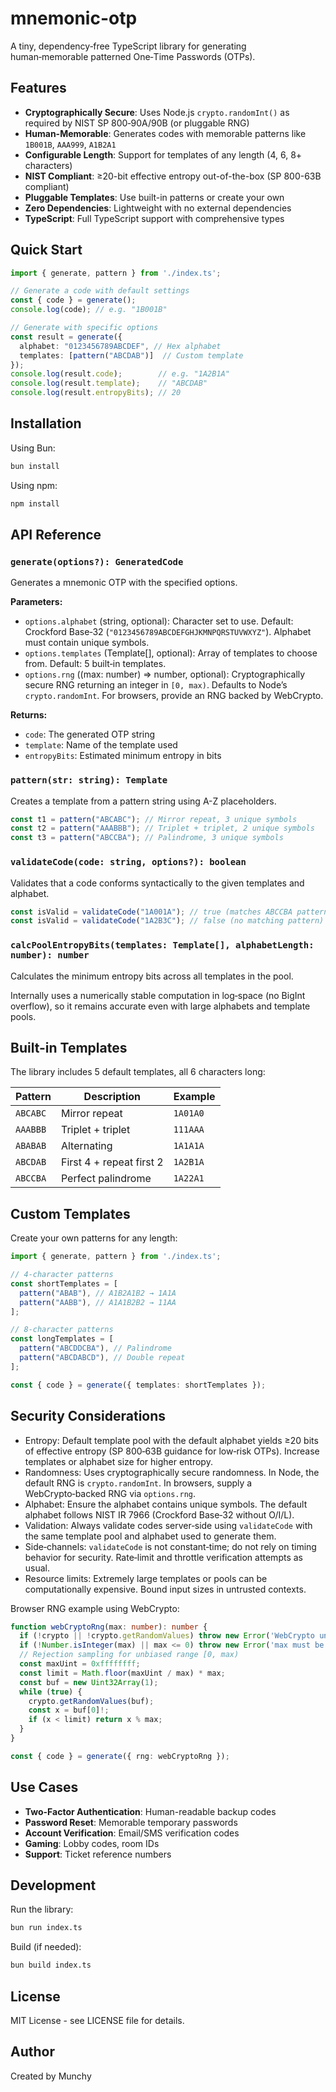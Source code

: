 # mnemonic-otp

A tiny, dependency‑free TypeScript library for generating human‑memorable patterned One‑Time Passwords (OTPs).

## Features

- **Cryptographically Secure**: Uses Node.js `crypto.randomInt()` as required by NIST SP 800‑90A/90B (or pluggable RNG)
- **Human-Memorable**: Generates codes with memorable patterns like `1B001B`, `AAA999`, `A1B2A1`
- **Configurable Length**: Support for templates of any length (4, 6, 8+ characters)
- **NIST Compliant**: ≥20-bit effective entropy out-of-the-box (SP 800-63B compliant)
- **Pluggable Templates**: Use built-in patterns or create your own
- **Zero Dependencies**: Lightweight with no external dependencies
- **TypeScript**: Full TypeScript support with comprehensive types

## Quick Start

```typescript
import { generate, pattern } from './index.ts';

// Generate a code with default settings
const { code } = generate();
console.log(code); // e.g. "1B001B"

// Generate with specific options
const result = generate({
  alphabet: "0123456789ABCDEF", // Hex alphabet
  templates: [pattern("ABCDAB")]  // Custom template
});
console.log(result.code);        // e.g. "1A2B1A"
console.log(result.template);    // "ABCDAB"
console.log(result.entropyBits); // 20
```

## Installation

Using Bun:
```bash
bun install
```

Using npm:
```bash
npm install
```

## API Reference

### `generate(options?): GeneratedCode`

Generates a mnemonic OTP with the specified options.

**Parameters:**
- `options.alphabet` (string, optional): Character set to use. Default: Crockford Base‑32 (`"0123456789ABCDEFGHJKMNPQRSTUVWXYZ"`). Alphabet must contain unique symbols.
- `options.templates` (Template[], optional): Array of templates to choose from. Default: 5 built‑in templates.
- `options.rng` ((max: number) => number, optional): Cryptographically secure RNG returning an integer in `[0, max)`. Defaults to Node’s `crypto.randomInt`. For browsers, provide an RNG backed by WebCrypto.

**Returns:**
- `code`: The generated OTP string
- `template`: Name of the template used
- `entropyBits`: Estimated minimum entropy in bits

### `pattern(str: string): Template`

Creates a template from a pattern string using A-Z placeholders.

```typescript
const t1 = pattern("ABCABC"); // Mirror repeat, 3 unique symbols
const t2 = pattern("AAABBB"); // Triplet + triplet, 2 unique symbols
const t3 = pattern("ABCCBA"); // Palindrome, 3 unique symbols
```

### `validateCode(code: string, options?): boolean`

Validates that a code conforms syntactically to the given templates and alphabet.

```typescript
const isValid = validateCode("1A001A"); // true (matches ABCCBA pattern)
const isValid = validateCode("1A2B3C"); // false (no matching pattern)
```

### `calcPoolEntropyBits(templates: Template[], alphabetLength: number): number`

Calculates the minimum entropy bits across all templates in the pool.

Internally uses a numerically stable computation in log‑space (no BigInt overflow), so it remains accurate even with large alphabets and template pools.

## Built-in Templates

The library includes 5 default templates, all 6 characters long:

| Pattern | Description | Example |
|---------|-------------|---------|
| `ABCABC` | Mirror repeat | `1A01A0` |
| `AAABBB` | Triplet + triplet | `111AAA` |
| `ABABAB` | Alternating | `1A1A1A` |
| `ABCDAB` | First 4 + repeat first 2 | `1A2B1A` |
| `ABCCBA` | Perfect palindrome | `1A22A1` |

## Custom Templates

Create your own patterns for any length:

```typescript
import { generate, pattern } from './index.ts';

// 4-character patterns
const shortTemplates = [
  pattern("ABAB"), // A1B2A1B2 → 1A1A
  pattern("AABB"), // A1A1B2B2 → 11AA
];

// 8-character patterns  
const longTemplates = [
  pattern("ABCDDCBA"), // Palindrome
  pattern("ABCDABCD"), // Double repeat
];

const { code } = generate({ templates: shortTemplates });
```

## Security Considerations

- Entropy: Default template pool with the default alphabet yields ≥20 bits of effective entropy (SP 800‑63B guidance for low‑risk OTPs). Increase templates or alphabet size for higher entropy.
- Randomness: Uses cryptographically secure randomness. In Node, the default RNG is `crypto.randomInt`. In browsers, supply a WebCrypto‑backed RNG via `options.rng`.
- Alphabet: Ensure the alphabet contains unique symbols. The default alphabet follows NIST IR 7966 (Crockford Base‑32 without O/I/L).
- Validation: Always validate codes server‑side using `validateCode` with the same template pool and alphabet used to generate them.
- Side‑channels: `validateCode` is not constant‑time; do not rely on timing behavior for security. Rate‑limit and throttle verification attempts as usual.
- Resource limits: Extremely large templates or pools can be computationally expensive. Bound input sizes in untrusted contexts.

Browser RNG example using WebCrypto:

```ts
function webCryptoRng(max: number): number {
  if (!crypto || !crypto.getRandomValues) throw new Error('WebCrypto unavailable');
  if (!Number.isInteger(max) || max <= 0) throw new Error('max must be > 0');
  // Rejection sampling for unbiased range [0, max)
  const maxUint = 0xffffffff;
  const limit = Math.floor(maxUint / max) * max;
  const buf = new Uint32Array(1);
  while (true) {
    crypto.getRandomValues(buf);
    const x = buf[0]!;
    if (x < limit) return x % max;
  }
}

const { code } = generate({ rng: webCryptoRng });
```

## Use Cases

- **Two-Factor Authentication**: Human-readable backup codes
- **Password Reset**: Memorable temporary passwords  
- **Account Verification**: Email/SMS verification codes
- **Gaming**: Lobby codes, room IDs
- **Support**: Ticket reference numbers

## Development

Run the library:
```bash
bun run index.ts
```

Build (if needed):
```bash
bun build index.ts
```

## License

MIT License - see LICENSE file for details.

## Author

Created by Munchy
